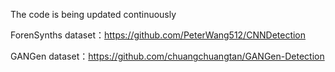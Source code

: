 The code is being updated continuously


ForenSynths dataset：https://github.com/PeterWang512/CNNDetection

GANGen dataset：https://github.com/chuangchuangtan/GANGen-Detection
